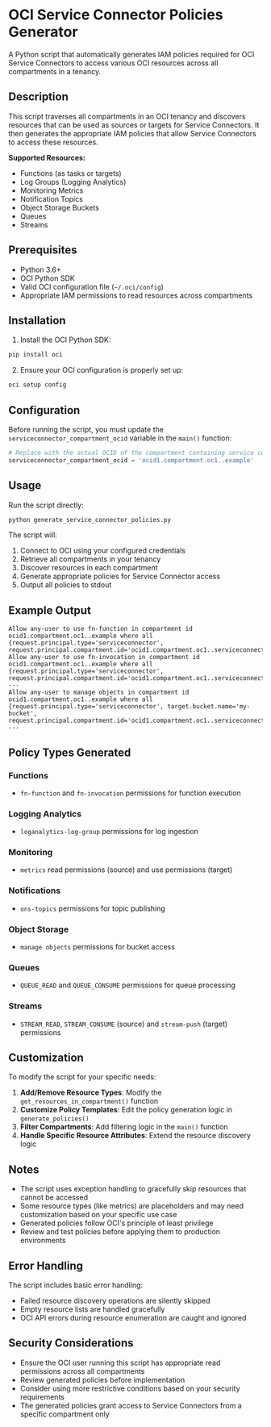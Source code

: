 # OCI Service Connector Policies Generator

A Python script that automatically generates IAM policies required for OCI Service Connectors to access various OCI resources across all compartments in a tenancy.

## Description

This script traverses all compartments in an OCI tenancy and discovers resources that can be used as sources or targets for Service Connectors. It then generates the appropriate IAM policies that allow Service Connectors to access these resources.

**Supported Resources:**
- Functions (as tasks or targets)
- Log Groups (Logging Analytics)
- Monitoring Metrics
- Notification Topics
- Object Storage Buckets
- Queues
- Streams

## Prerequisites

- Python 3.6+
- OCI Python SDK
- Valid OCI configuration file (`~/.oci/config`)
- Appropriate IAM permissions to read resources across compartments

## Installation

1. Install the OCI Python SDK:
```bash
pip install oci
```

2. Ensure your OCI configuration is properly set up:
```bash
oci setup config
```

## Configuration

Before running the script, you must update the `serviceconnector_compartment_ocid` variable in the `main()` function:

```python
# Replace with the actual OCID of the compartment containing service connectors
serviceconnector_compartment_ocid = 'ocid1.compartment.oc1..example'
```

## Usage

Run the script directly:

```bash
python generate_service_connector_policies.py
```

The script will:
1. Connect to OCI using your configured credentials
2. Retrieve all compartments in your tenancy
3. Discover resources in each compartment
4. Generate appropriate policies for Service Connector access
5. Output all policies to stdout

## Example Output

```
Allow any-user to use fn-function in compartment id ocid1.compartment.oc1..example where all {request.principal.type='serviceconnector', request.principal.compartment.id='ocid1.compartment.oc1..serviceconnector'}
Allow any-user to use fn-invocation in compartment id ocid1.compartment.oc1..example where all {request.principal.type='serviceconnector', request.principal.compartment.id='ocid1.compartment.oc1..serviceconnector'}
---
Allow any-user to manage objects in compartment id ocid1.compartment.oc1..example where all {request.principal.type='serviceconnector', target.bucket.name='my-bucket', request.principal.compartment.id='ocid1.compartment.oc1..serviceconnector'}
---
```

## Policy Types Generated

### Functions
- `fn-function` and `fn-invocation` permissions for function execution

### Logging Analytics
- `loganalytics-log-group` permissions for log ingestion

### Monitoring
- `metrics` read permissions (source) and use permissions (target)

### Notifications
- `ons-topics` permissions for topic publishing

### Object Storage
- `manage objects` permissions for bucket access

### Queues
- `QUEUE_READ` and `QUEUE_CONSUME` permissions for queue processing

### Streams
- `STREAM_READ`, `STREAM_CONSUME` (source) and `stream-push` (target) permissions

## Customization

To modify the script for your specific needs:

1. **Add/Remove Resource Types**: Modify the `get_resources_in_compartment()` function
2. **Customize Policy Templates**: Edit the policy generation logic in `generate_policies()`
3. **Filter Compartments**: Add filtering logic in the `main()` function
4. **Handle Specific Resource Attributes**: Extend the resource discovery logic

## Notes

- The script uses exception handling to gracefully skip resources that cannot be accessed
- Some resource types (like metrics) are placeholders and may need customization based on your specific use case
- Generated policies follow OCI's principle of least privilege
- Review and test policies before applying them to production environments

## Error Handling

The script includes basic error handling:
- Failed resource discovery operations are silently skipped
- Empty resource lists are handled gracefully
- OCI API errors during resource enumeration are caught and ignored

## Security Considerations

- Ensure the OCI user running this script has appropriate read permissions across all compartments
- Review generated policies before implementation
- Consider using more restrictive conditions based on your security requirements
- The generated policies grant access to Service Connectors from a specific compartment only 
